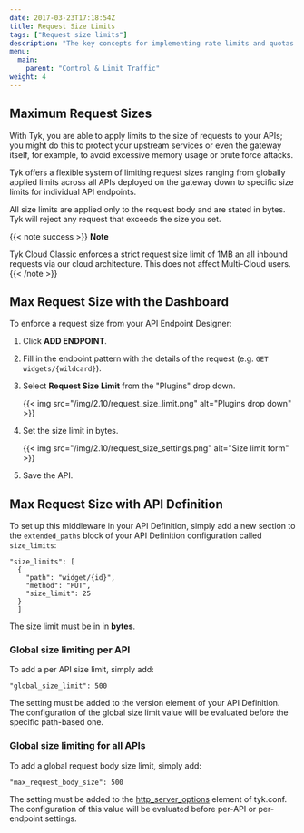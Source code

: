 ```yaml
---
date: 2017-03-23T17:18:54Z
title: Request Size Limits
tags: ["Request size limits"]
description: "The key concepts for implementing rate limits and quotas with Tyk"
menu:
  main:
    parent: "Control & Limit Traffic"
weight: 4 
---
```


## Maximum Request Sizes

With Tyk, you are able to apply limits to the size of requests to your APIs; you might do this to protect your upstream services or even the gateway itself, for example, to avoid excessive memory usage or brute force attacks.

Tyk offers a flexible system of limiting request sizes ranging from globally applied limits across all APIs deployed on the gateway down to specific size limits for individual API endpoints.

All size limits are applied only to the request body and are stated in bytes.
Tyk will reject any request that exceeds the size you set.

{{< note success >}}
**Note**  

Tyk Cloud Classic enforces a strict request size limit of 1MB an all inbound requests via our cloud architecture. This does not affect Multi-Cloud users.
{{< /note >}}


## Max Request Size with the Dashboard

To enforce a request size from your API Endpoint Designer:

1.  Click **ADD ENDPOINT**.

2.  Fill in the endpoint pattern with the details of the request (e.g. `GET widgets/{wildcard}`).

3.  Select **Request Size Limit** from the "Plugins" drop down.
    
    {{< img src="/img/2.10/request_size_limit.png" alt="Plugins drop down" >}}

4.  Set the size limit in bytes.
    
    {{< img src="/img/2.10/request_size_settings.png" alt="Size limit form" >}}

5.  Save the API.


## <a name="max-request-size-with-api"></a> Max Request Size with API Definition

To set up this middleware in your API Definition, simply add a new section to the `extended_paths` block of your API Definition configuration called `size_limits`:

```{.copyWrapper}
"size_limits": [
  {
    "path": "widget/{id}",
    "method": "PUT",
    "size_limit": 25
  }
  ]
```

The size limit must be in in **bytes**.

### Global size limiting per API

To add a per API size limit, simply add:
```
"global_size_limit": 500 
```

The setting must be added to the version element of your API Definition.
The configuration of the global size limit value will be evaluated before
the specific path-based one.

### Global size limiting for all APIs

To add a global request body size limit, simply add:
```
"max_request_body_size": 500
```

The setting must be added to the
[http_server_options](https://tyk.io/docs/tyk-oss-gateway/configuration/#http_server_options)
element of tyk.conf. The configuration of this value will be evaluated
before per-API or per-endpoint settings.